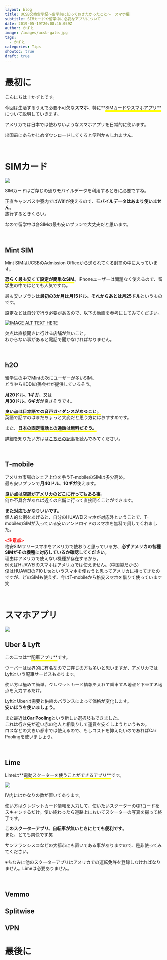 ```yaml
---
layout: blog
title: UCSB交換留学記～留学前に知っておきたかったこと～　スマホ編
subtitle: SIMカードや留学中に必要なアプリについて
date: 2019-05-19T20:08:46.059Z
author: かずと
image: /images/ucsb-gate.jpg
tags:
  - かずと
categories: Tips
showtoc: true
draft: true
---
```

# 最初に

こんにちは！かずとです。  

今回は生活するうえで必要不可欠な**スマホ**、特に**<span style="border-bottom: solid 5px yellow;">SIMカードやスマホアプリ**</span>について説明していきます。  

アメリカでは日本では使わないようなスマホアプリを日常的に使います。  

出国前にあらかじめダウンロードしてくると便利かもしれません。

<br/>

# SIMカード

![](/images/sim-cards.jpg)

SIMカードはご存じの通りモバイルデータを利用するときに必要ですね。

正直キャンパスや寮内ではWifiが使えるので、**モバイルデータはあまり使いません**。\
旅行するときくらい。

なので留学中は各SIMの最も安いプランで大丈夫だと思います。

<br/>

## Mint SIM

Mint SIMはUCSBのAdmission Officeから送られてくる封筒の中に入っています。   

**<span style="border-bottom: solid 5px yellow;">恐らく最も安くて設定が簡単なSIM**</span>。iPhoneユーザーは問題なく使えるので、留学生の中ではとても人気ですね。  

最も安いプランは**最初の3か月は月15ドル、それからあとは月25ドル**というものです。

設定などは自分で行う必要があるので、以下の動画を参考にしてみてください。

[![IMAGE ALT TEXT HERE](http://img.youtube.com/vi/SYOrEMbImxo&t=449sE/0.jpg)](http://www.youtube.com/watch?v=SYOrEMbImxo&t=449s)

欠点は直接聞きに行ける店舗が無いこと。\
わからない事があると電話で聞かなければなりません。

<br/>

## h2O

留学生の中でMintの次にユーザーが多いSIM。\
どうやらKDDIの孫会社が提供しているそう。  

**月20ドル、1ギガ**、又は\
**月30ドル、6ギガ**が良さそうです。

**<span style="border-bottom: solid 5px yellow;">良い点は日本語での音声ガイダンスがあること。**</span>\
英語で話すのはまだちょっと大変だと思う方にはおすすめです。

また、**<span style="border-bottom: solid 5px yellow;">日本の固定電話との通話は無料だそう。**</span>

詳細を知りたい方はは<a href = https://www.d0nchan.com/entry/h2o-wireless>こちらの記事</a>を読んでみてください。

<br/>

## T-mobile

アメリカ市場のシェア上位を争うT-mobileのSIMは多少高め。\
最も安いプランで**月40ドル、10ギガ**使えます。  

**<span style="border-bottom: solid 5px yellow;">良い点は店舗がアメリカのどこに行ってもある事**</span>。\
何か不具合があれば近くの店舗に行って直接聞くことができます。  

**また対応もかなりいいです。**\
個人的な例をあげると、自分のHUAWEIスマホが対応外ということで、T-mobileのSIMが入っている安いアンドロイドのスマホを無料で貸してくれました。

<span style="color:red">**<注意点>**</span>\
格安SIMフリースマホをアメリカで使おうと思っている方、**必ずアメリカの各種SIMがその機種に対応しているか確認してください**。\
理由はアメリカで使えない機種が存在するから。\
例えばHUAWEIのスマホはアメリカでは使えません。(中国製だから)\
僕はHUAWEIのP10 Liteというスマホを使おうと思ってアメリカに持ってきたのですが、どのSIMも使えず、今はT-mobileから格安スマホを借りて使っています笑

<br/>

# スマホアプリ

![](/images/iphone-676726_960_720.jpg)

## Uber & Lyft

この二つは**<span style="border-bottom: solid 5px yellow;">配車アプリ**</span>です。

ウーバーは世界的に有名なのでご存じの方も多いと思いますが、アメリカではLyftという配車サービスもあります。 

使い方は極めて簡単。クレジットカード情報を入れて乗車する地点と下車する地点を入力するだけ。

LyftとUberは需要と供給のバランスによって価格が変化します。\
**安いほうを使いましょう**。

また最近は**Car Pooling**という新しい選択肢もできました。\
これは行き先が近い赤の他人と相乗りして運賃を安くしようというもの。\
ロスなどの大きい都市では使えるので、もしコストを抑えたいのであればCar Poolingを使いましょう。

<br/>

## Lime
Limeは**<span style="border-bottom: solid 5px yellow;">電動スクーターを使うことができるアプリ**</span>です。  

![](/images/ecology-3741063_960_720.jpg)

IV内にはかなりの数が置いてあります。

使い方はクレジットカード情報を入力して、使いたいスクーターのQRコードをスキャンするだけ。使い終わったら道路上においてスクーターの写真を撮って終了です。  

**このスクーターアプリ、自転車が無いときにとても便利です**。  
また、とても爽快です笑

サンフランシスコなどの大都市にも置いてある事がありますので、是非使ってみてください。

※ちなみに他のスクーターアプリはアメリカでの運転免許を登録しなければなりません。Limeは必要ありません。

<br/>

## Vemmo

## Splitwise

## VPN

# 最後に
